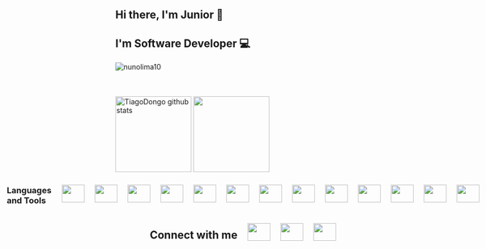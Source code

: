 ## Hi there, I'm Junior 👋
## I'm Software Developer 💻

<p align="left"> <img src="https://komarev.com/ghpvc/?username=juniorprogrammerCV&label=Profile%20views&color=0eb421&style=flat" alt="nunolima10"/></p>


<div align="" style="margin-top: 50px; justify-content: space-between; align-items: center; gap: 20px;" >
  <img  height='150px'  src="https://github-readme-stats.vercel.app/api?username=juniorprogrammerCV&show_icons=true&theme=gotham" alt="TiagoDongo github stats"/>
  <img  height='150px'  src="https://github-readme-stats.vercel.app/api/top-langs/?username=juniorprogrammerCV&langs_count=10&layout=compact&theme=gotham&count_private=true"/>
</div>

<div  style="display: flex; justify-content: center; align-items: center; gap: 20px;">
  <h3>Languages and Tools</h3>
  <img height='35px' width='45px' src="https://cdn.jsdelivr.net/gh/devicons/devicon@latest/icons/javascript/javascript-original.svg" />         
  <img height='35px' width='45px' src="https://cdn.jsdelivr.net/gh/devicons/devicon@latest/icons/python/python-original-wordmark.svg" />
  <img height='35px' width='45px' src="https://cdn.jsdelivr.net/gh/devicons/devicon@latest/icons/csharp/csharp-original.svg" /> 
  <img height='35px' width='45px' src="https://cdn.jsdelivr.net/gh/devicons/devicon@latest/icons/java/java-original.svg" />
  <img height='35px' width='45px' src="https://cdn.jsdelivr.net/gh/devicons/devicon@latest/icons/html5/html5-original.svg" />
  <img height='35px' width='45px' src="https://cdn.jsdelivr.net/gh/devicons/devicon@latest/icons/css3/css3-original.svg" />          
  <img height='35px' width='45px' src="https://cdn.jsdelivr.net/gh/devicons/devicon@latest/icons/nodejs/nodejs-original.svg" />
  <img height='35px' width='45px' src="https://cdn.jsdelivr.net/gh/devicons/devicon@latest/icons/electron/electron-original.svg" />         
  <img height='35px' width='45px' src="https://cdn.jsdelivr.net/gh/devicons/devicon@latest/icons/docker/docker-original.svg" />  
  <img height='35px' width='45px' src="https://cdn.jsdelivr.net/gh/devicons/devicon@latest/icons/pycharm/pycharm-original.svg" />          
  <img height='35px' width='45px' src="https://cdn.jsdelivr.net/gh/devicons/devicon@latest/icons/intellij/intellij-original.svg" />          
  <img height='35px' width='45px' src="https://cdn.jsdelivr.net/gh/devicons/devicon@latest/icons/vscode/vscode-original.svg" />
  <img height='35px' width='45px' src="https://cdn.jsdelivr.net/gh/devicons/devicon@latest/icons/figma/figma-original.svg" />       
</div>

<div style="display: flex; justify-content: center; align-items: center; gap: 20px;">
  <h2>Connect with me</h2>
  <a href="https://www.facebook.com/profile.php?id=100013823475799">
      <img height='35px' width='45px' src="https://cdn.jsdelivr.net/gh/devicons/devicon@latest/icons/facebook/facebook-original.svg"/>     
   </a>
   <a href="https://instagram.com/juniordelgado576?igsh=YzljYTk1ODg3Zg==">
      <img height='35px' width='45px' src="https://raw.githubusercontent.com/rahuldkjain/github-profile-readme-generator/master/src/images/icons/Social/instagram.svg"/>     
   </a>
  <a href="https://www.linkedin.com/in/junior-delgado-b2714b319?utm_source=share&utm_campaign=share_via&utm_content=profile&utm_medium=android_app">
      <img height='35px' width='45px' src="https://cdn.jsdelivr.net/gh/devicons/devicon@latest/icons/linkedin/linkedin-original.svg" />     
    </a>
  </div>















<!--
**JuniorprogrammerCV/JuniorprogrammerCV** is a ✨ _special_ ✨ repository because its `README.md` (this file) appears on your GitHub profile.

Here are some ideas to get you started:

- 🔭 I’m currently working on ...
- 🌱 I’m currently learning ...
- 👯 I’m looking to collaborate on ...
- 🤔 I’m looking for help with ...
- 💬 Ask me about ...
- 📫 How to reach me: ...
- 😄 Pronouns: ...
- ⚡ Fun fact: ...
-->

